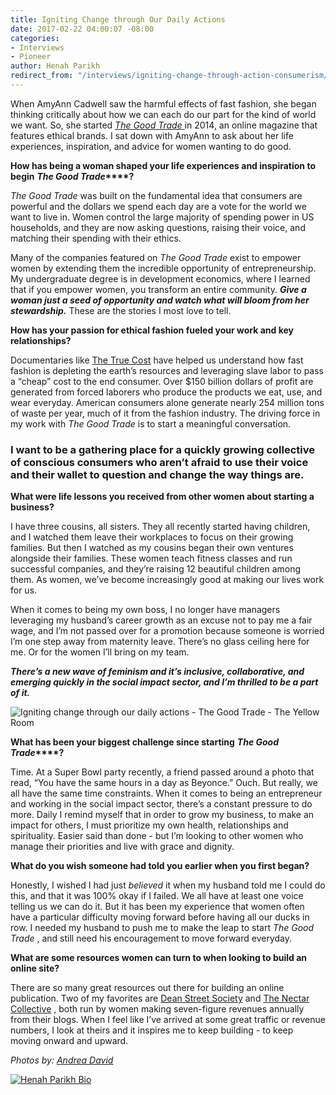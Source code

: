 ```yaml
---
title: Igniting Change through Our Daily Actions
date: 2017-02-22 04:00:07 -08:00
categories:
- Interviews
- Pioneer
author: Henah Parikh
redirect_from: "/interviews/igniting-change-through-action-consumerism/"
---
```


When AmyAnn Cadwell saw the harmful effects of fast fashion, she began thinking critically about how we can each do our part for the kind of world we want. So, she started [_The Good Trade_ ](http://www.thegoodtrade.com)in 2014, an online magazine that features ethical brands. I sat down with AmyAnn to ask about her life experiences, inspiration, and advice for women wanting to do good.

**How has being a woman shaped your life experiences and inspiration to begin** **_The Good Trade_****?**

_The Good Trade_ was built on the fundamental idea that consumers are powerful and the dollars we spend each day are a vote for the world we want to live in. Women control the large majority of spending power in US households, and they are now asking questions, raising their voice, and matching their spending with their ethics.

Many of the companies featured on _The Good Trade_ exist to empower women by extending them the incredible opportunity of entrepreneurship. My undergraduate degree is in development economics, where I learned that if you empower women, you transform an entire community. _**Give a woman just a seed of opportunity and watch what will bloom from her stewardship.**_ These are the stories I most love to tell.

**How has your passion for ethical fashion fueled your work and key relationships?**

Documentaries like [The True Cost](http://truecostmovie.com/) have helped us understand how fast fashion is depleting the earth’s resources and leveraging slave labor to pass a “cheap” cost to the end consumer. Over $150 billion dollars of profit are generated from forced laborers who produce the products we eat, use, and wear everyday. American consumers alone generate nearly 254 million tons of waste per year, much of it from the fashion industry. The driving force in my work with _The Good Trade_ is to start a meaningful conversation.

### **I want to be a gathering place for a quickly growing collective of conscious consumers who aren’t afraid to use their voice and their wallet to question and change the way things are.**

**What were life lessons you received from other women about starting a business?**

I have three cousins, all sisters. They all recently started having children, and I watched them leave their workplaces to focus on their growing families. But then I watched as my cousins began their own ventures alongside their families. These women teach fitness classes and run successful companies, and they’re raising 12 beautiful children among them. As women, we’ve become increasingly good at making our lives work for us.

When it comes to being my own boss, I no longer have managers leveraging my husband’s career growth as an excuse not to pay me a fair wage, and I’m not passed over for a promotion because someone is worried I’m one step away from maternity leave. There’s no glass ceiling here for me. Or for the women I’ll bring on my team.

_**There’s a new wave of feminism and it’s inclusive, collaborative, and emerging quickly in the social impact sector, and I’m thrilled to be a part of it.**_

![Igniting change through our daily actions - The Good Trade - The Yellow Room](https://yellow-blog-images.imgix.net/2017/02/Pioneer16.jpg "Igniting change through our daily actions - The Good Trade - The Yellow Room")

**What has been your biggest challenge since starting** **_The Good Trade_****?**

Time. At a Super Bowl party recently, a friend passed around a photo that read, “You have the same hours in a day as Beyonce.” Ouch. But really, we all have the same time constraints. When it comes to being an entrepreneur and working in the social impact sector, there’s a constant pressure to do more. Daily I remind myself that in order to grow my business, to make an impact for others, I must prioritize my own health, relationships and spirituality. Easier said than done - but I’m looking to other women who manage their priorities and live with grace and dignity.

**What do you wish someone had told you earlier when you first began?**

Honestly, I wished I had just _believed_ it when my husband told me I could do this, and that it was 100% okay if I failed. We all have at least one voice telling us we can do it. But it has been my experience that women often have a particular difficulty moving forward before having all our ducks in row. I needed my husband to push me to make the leap to start _The Good_ _Trade_ , and still need his encouragement to move forward everyday.

**What are some resources women can turn to when looking to build an online site?**

There are so many great resources out there for building an online publication. Two of my favorites are [Dean Street Society](http://deanstreetsociety.com/) and [The Nectar Collective](http://thenectarcollective.com/) , both run by women making seven-figure revenues annually from their blogs. When I feel like I’ve arrived at some great traffic or revenue numbers, I look at theirs and it inspires me to keep building - to keep moving onward and upward.

_Photos by: [Andrea David](http://andreadavid.co/)_

[![Henah Parikh Bio](https://yellow-blog-images.imgix.net/2017/02/Henah-Bio.jpg)](http://www.thegoodtrade.com/)
